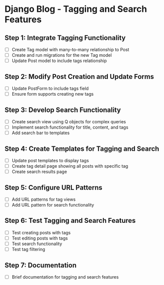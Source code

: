 # Django Blog - Tagging and Search Features

## Step 1: Integrate Tagging Functionality
- [ ] Create Tag model with many-to-many relationship to Post
- [ ] Create and run migrations for the new Tag model
- [ ] Update Post model to include tags relationship

## Step 2: Modify Post Creation and Update Forms
- [ ] Update PostForm to include tags field
- [ ] Ensure form supports creating new tags

## Step 3: Develop Search Functionality
- [ ] Create search view using Q objects for complex queries
- [ ] Implement search functionality for title, content, and tags
- [ ] Add search bar to templates

## Step 4: Create Templates for Tagging and Search
- [ ] Update post templates to display tags
- [ ] Create tag detail page showing all posts with specific tag
- [ ] Create search results page

## Step 5: Configure URL Patterns
- [ ] Add URL patterns for tag views
- [ ] Add URL pattern for search functionality

## Step 6: Test Tagging and Search Features
- [ ] Test creating posts with tags
- [ ] Test editing posts with tags
- [ ] Test search functionality
- [ ] Test tag filtering

## Step 7: Documentation
- [ ] Brief documentation for tagging and search features
